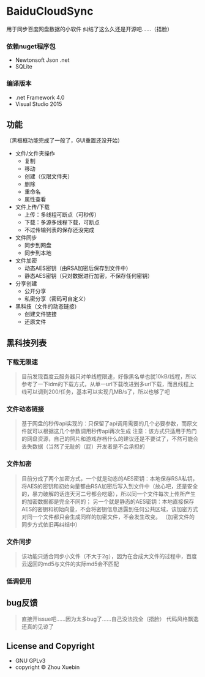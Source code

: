 # BaiduCloudSync
用于同步百度网盘数据的小软件
纠结了这么久还是开源吧……（捂脸）

### 依赖nuget程序包
- Newtonsoft Json .net
- SQLite

### 编译版本
- .net Framework 4.0
- Visual Studio 2015

## 功能
（黑框框功能完成了一般了，GUI重置还没开始）
- 文件/文件夹操作
    - 复制
    - 移动
    - 创建（仅限文件夹）
    - 删除
    - 重命名
    - 属性查看
- 文件上传/下载
    - 上传：多线程可断点（可秒传）
    - 下载：多源多线程下载，可断点
    - 不过传输列表的保存还没完成
- 文件同步
    - 同步到网盘
    - 同步到本地
- 文件加密
    - 动态AES密钥（由RSA加密后保存到文件中）
    - 静态AES密钥（只对数据进行加密，不保存任何密钥）
- 分享创建
    - 公开分享
    - 私密分享（密码可自定义）
- 黑科技（文件的动态链接）
    - 创建文件链接
    - 还原文件

## 黑科技列表
### 下载无限速
> 目前发现百度云服务器只对单线程限速，好像黑名单也就10kB/线程，所以参考了一下idm的下载方式，从单一url下载改进到多url下载，而且线程上线可以调到200/任务，基本可以实现几MB/s了，所以也够了吧
### 文件动态链接
> 基于网盘的秒传api实现的：只保留了api调用需要的几个必要参数，而原文件就可以根据这几个参数调用秒传api再次生成
> 注意：该方式只适用于热门的网盘资源，自己的照片和游戏存档什么的建议还是不要试了，不然可能会丢失数据（当然了无耻的（屁）开发者是不会承担的
### 文件加密
> 目前分成了两个加密方式，一个就是动态的AES密钥：本地保存RSA私钥，将AES的密钥和初始向量都由RSA加密后写入到文件中（放心吧，还是安全的，暴力破解的话连天河二号都会吃瘪），所以同一个文件每次上传所产生的加密数据都是完全不同的；
> 另一个就是静态的AES密钥：本地直接保存AES的密钥和初始向量，不会将密钥信息透露到任何公共区域，该加密方式对同一个文件都只会生成同样的加密文件，不会发生改变。
>（加密文件的同步方式依旧再纠结中）
### 文件同步
> 该功能只适合同步小文件（不大于2g），因为在合成大文件的过程中，百度云返回的md5与文件的实际md5会不匹配
### 低调使用

## bug反馈
> 直接开issue吧……因为太多bug了……自己没法找全（捂脸）
> 代码风格飘逸还真的见谅了

## License and Copyright
- GNU GPLv3
- copyright © Zhou Xuebin
